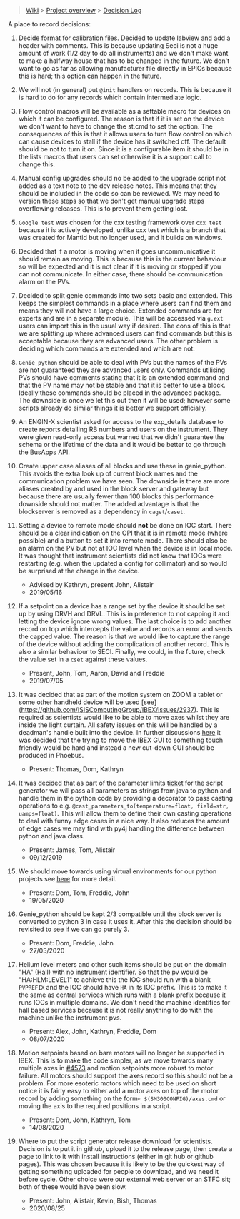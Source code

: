> [Wiki](Home) > [Project overview](Project-overview) > [Decision Log](Decision-Log)

A place to record decisions:

1. Decide format for calibration files. Decided to update labview and add a header with comments. This is because updating Seci is not a huge amount of work (1/2 day to do all instruments) and we don't make want to make a halfway house that has to be changed in the future. We don't want to go as far as allowing manufacturer file directly in EPICs because this is hard; this option can happen in the future.

2. We will not (in general) put `@init` handlers on records. This is because it is hard to do for any records which contain intermediate logic.

3. Flow control macros will be available as a settable macro for devices on which it can be configured. The reason is that if it is set on the device we don't want to have to change the st.cmd to set the option. The consequences of this is that it allows users to turn flow control on which can cause devices to stall if the device has it switched off. The default should be not to turn it on. Since it is a configurable item it should be in the lists macros that users can set otherwise it is a support call to change this.

4. Manual config upgrades should no be added to the upgrade script not added as a text note to the dev release notes. This means that they should be included in the code so can be reviewed. We may need to version these steps so that we don't get manual upgrade steps overflowing releases. This is to prevent them getting lost.

5. `Google test` was chosen for the cxx testing framework over `cxx test` because it is actively developed, unlike cxx test which is a branch that was created for Mantid but no longer used, and it builds on windows.

6. Decided that if a motor is moving when it goes uncommunicative it should remain as moving. This is because this is the current behaviour so will be expected and it is not clear if it is moving or stopped if you can not communicate. In either case, there should be communication alarm on the PVs.

7. Decided to split genie commands into two sets basic and extended. This keeps the simplest commands in a place where users can find them and means they will not have a large choice. Extended commands are for experts and are in a separate module. This will be accessed via `g.ext` users can import this in the usual way if desired. The cons of this is that we are splitting up where advanced users can find commands but this is acceptable because they are advanced users. The other problem is deciding which commands are extended and which are not.

8. `Genie_python` should be able to deal with PVs but the names of the PVs are not guaranteed they are advanced users only. Commands utilising PVs should have comments stating that it is an extended command and that the PV name may not be stable and that it is better to use a block. Ideally these commands should be placed in the advanced package. The downside is once we let this out then it will be used; however some scripts already do similar things it is better we support officially.

9. An ENGIN-X scientist asked for access to the exp_details database to create reports detailing RB numbers and users on the instrument. They were given read-only access but warned that we didn't guarantee the schema or the lifetime of the data and it would be better to go through the BusApps API.

10. Create upper case aliases of all blocks and use these in genie_python. This avoids the extra look up of current block names and the communication problem we have seen. The downside is there are more aliases created by and used in the block server and gateway but because there are usually fewer than 100 blocks this performance downside should not matter. The added advantage is that the blockserver is removed as a dependency in `caget`/`caset`.

11. Setting a device to remote mode should **not** be done on IOC start. There should be a clear indication on the OPI that it is in remote mode (where possible) and a button to set it into remote mode. There should also be an alarm on the PV but not at IOC level when the device is in local mode. It was thought that instrument scientists did not know that IOCs were restarting (e.g. when the updated a config for collimator) and so would be surprised at the change in the device.
    - Advised by Kathryn, present John, Alistair
    - 2019/05/16

12. If a setpoint on a device has a range set by the device it should be set up by using DRVH and DRVL. This is in preference to not capping it and letting the device ignore wrong values. The last choice is to add another record on top which intercepts the value and records an error and sends the capped value. The reason is that we would like to capture the range of the device without adding the complication of another record. This is also a similar behaviour to SECI. Finally, we could, in the future, check the value set in a `cset` against these values.
    - Present, John, Tom, Aaron, David and Freddie
    - 2019/07/05

13. It was decided that as part of the motion system on ZOOM a tablet or some other handheld device will be used [see] (https://github.com/ISISComputingGroup/IBEX/issues/2937). This is required as scientists would like to be able to move axes whilst they are inside the light curtain. All safety issues on this will be handled by a deadman's handle built into the device. In further discussions [here](https://github.com/ISISComputingGroup/IBEX/issues/4238) it was decided that the trying to move the IBEX GUI to something touch friendly would be hard and instead a new cut-down GUI should be produced in Phoebus.
    - Present: Thomas, Dom, Kathryn

14. It was decided that as part of the parameter limits [ticket](https://github.com/ISISComputingGroup/IBEX/issues/4168) for the script generator we will pass all parameters as strings from java to python and handle them in the python code by providing a decorator to pass casting operations to e.g. `@cast_parameters_to(temperature=float, field=str, uamps=float)`. This will allow them to define their own casting operations to deal with funny edge cases in a nice way. It also reduces the amount of edge cases we may find with py4j handling the difference between python and java class.
    - Present: James, Tom, Alistair
    - 09/12/2019

15. We should move towards using virtual environments for our python projects see [here](Python-dependencies) for more detail.
    - Present: Dom, Tom, Freddie, John
    - 19/05/2020

16. Genie_python should be kept 2/3 compatible until the block server is converted to python 3 in case it uses it. After this the decision should be revisited to see if we can go purely 3.
    - Present: Dom, Freddie, John
    - 27/05/2020

17. Helium level meters and other such items should be put on the domain "HA" (Hall) with no instrument identifier. So that the pv would be "HA:HLM:LEVEL1" to achieve this the IOC should run with a blank `PVPREFIX` and the IOC should have `HA` in its IOC prefix. This is to make it the same as central services which runs with a blank prefix because it runs IOCs in multiple domains. We don't need the machine identifies for hall based services because it is not really anything to do with the machine unlike the instrument pvs.
    - Present: Alex, John, Kathryn, Freddie, Dom
    - 08/07/2020

18. Motion setpoints based on bare motors will no longer be supported in IBEX. This is to make the code simpler, as we move towards many multiple axes in [#4573](https://github.com/ISISComputingGroup/IBEX/issues/4573) and motion setpoints more robust to motor failure. All motors should support the axes record so this should not be a problem. For more esoteric motors which need to be used on short notice it is fairly easy to either add a motor axes on top of the motor record by adding something on the form`< $(SM300CONFIG)/axes.cmd` or moving the axis to the required positions in a script.
    - Present: Dom, John, Kathryn, Tom
    - 14/08/2020

19. Where to put the script generator release download for scientists. Decision is to put it in github, upload it to the release page, then create a page to link to it with install instructions (either in git hub or github pages). This was chosen because it is likely to be the quickest way of getting something uploaded for people to download, and we need it before cycle. Other choice were our external web server or an STFC sit; both of these would have been slow.
    - Present: John, Alistair, Kevin, Bish, Thomas
    - 2020/08/25
